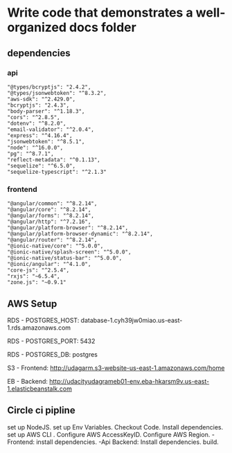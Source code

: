 # Write code that demonstrates a well-organized docs folder

## dependencies
### api
    "@types/bcryptjs": "2.4.2",
    "@types/jsonwebtoken": "^8.3.2",
    "aws-sdk": "^2.429.0",
    "bcryptjs": "2.4.3",
    "body-parser": "^1.18.3",
    "cors": "^2.8.5",
    "dotenv": "^8.2.0",
    "email-validator": "^2.0.4",
    "express": "^4.16.4",
    "jsonwebtoken": "^8.5.1",
    "node": "^16.0.0",
    "pg": "^8.7.1",
    "reflect-metadata": "^0.1.13",
    "sequelize": "^6.5.0",
    "sequelize-typescript": "^2.1.3"
### frontend
    "@angular/common": "^8.2.14",
    "@angular/core": "^8.2.14",
    "@angular/forms": "^8.2.14",
    "@angular/http": "^7.2.16",
    "@angular/platform-browser": "^8.2.14",
    "@angular/platform-browser-dynamic": "^8.2.14",
    "@angular/router": "^8.2.14",
    "@ionic-native/core": "^5.0.0",
    "@ionic-native/splash-screen": "^5.0.0",
    "@ionic-native/status-bar": "^5.0.0",
    "@ionic/angular": "^4.1.0",
    "core-js": "^2.5.4",
    "rxjs": "~6.5.4",
    "zone.js": "~0.9.1"


## AWS  Setup

RDS - POSTGRES_HOST: database-1.cyh39jw0miao.us-east-1.rds.amazonaws.com

RDS - POSTGRES_PORT: 5432

RDS - POSTGRES_DB: postgres

S3 - Frontend: http://udagarm.s3-website-us-east-1.amazonaws.com/home

EB - Backend: http://udacityudagrameb01-env.eba-hkarsm9v.us-east-1.elasticbeanstalk.com

## Circle ci pipline

set up NodeJS.
set up Env Variables.
Checkout Code.
Install dependencies.
set up AWS CLI .
Configure AWS AccessKeyID.
Configure AWS Region.
-Frontend:
install dependencies.
-Api
Backend:
Install dependencies.
build.

